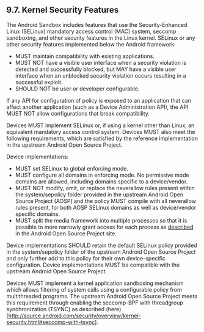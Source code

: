 ## 9.7\. Kernel Security Features

The Android Sandbox includes features that use the Security-Enhanced Linux
(SELinux) mandatory access control (MAC) system, seccomp sandboxing, and other
security features in the Linux kernel. SELinux or any other security features
implemented below the Android framework:

*   MUST maintain compatibility with existing applications.
*   MUST NOT have a visible user interface when a security violation is
detected and successfully blocked, but MAY have a visible user interface when
an unblocked security violation occurs resulting in a successful exploit.
*   SHOULD NOT be user or developer configurable.

If any API for configuration of policy is exposed to an application that can
affect another application (such as a Device Administration API), the API MUST
NOT allow configurations that break compatibility.

Devices MUST implement SELinux or, if using a kernel other than Linux, an
equivalent mandatory access control system. Devices MUST also meet the
following requirements, which are satisfied by the reference implementation in
the upstream Android Open Source Project.

Device implementations:

*   MUST set SELinux to global enforcing mode.
*   MUST configure all domains in enforcing mode. No permissive mode domains
are allowed, including domains specific to a device/vendor.
*   MUST NOT modify, omit, or replace the neverallow rules present within the
system/sepolicy folder provided in the upstream Android Open Source Project
(AOSP) and the policy MUST compile with all neverallow rules present, for both
AOSP SELinux domains as well as device/vendor specific domains.
*   MUST split the media framework into multiple processes so that it
is possible to more narrowly grant access for each process as
[described](https://source.android.com/devices/media/framework-hardening.html#arch_changes)
in the Android Open Source Project site.

Device implementations SHOULD retain the default SELinux policy provided in the
system/sepolicy folder of the upstream Android Open Source Project and only
further add to this policy for their own device-specific configuration. Device
implementations MUST be compatible with the upstream Android Open Source
Project.

Devices MUST implement a kernel application sandboxing mechanism which allows
filtering of system calls using a configurable policy from multithreaded
programs. The upstream Android Open Source Project meets this requirement
through enabling the seccomp-BPF with threadgroup synchronization (TSYNC) as
described (here)[http://source.android.com/security/overview/kernel-security.html#seccomp-with-tsync].


